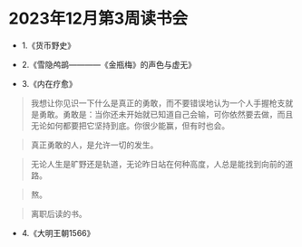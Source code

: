 # 2023年12月第3周读书会

- 1.《货币野史》

- 2.《雪隐鸬鹚————《金瓶梅》的声色与虚无》

- 3.《内在疗愈》

>我想让你见识一下什么是真正的勇敢，而不要错误地认为一个人手握枪支就是勇敢。勇敢是：当你还未开始就已知道自己会输，可你依然要去做，而且无论如何都要把它坚持到底。你很少能赢，但有时也会。

>真正勇敢的人，是允许一切的发生。

>无论人生是旷野还是轨道，无论昨日站在何种高度，人总是能找到向前的道路。

>熬。

>离职后读的书。

- 4.《大明王朝1566》
